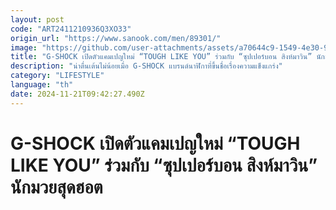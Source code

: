 ```yaml
---
layout: post
code: "ART2411210936Q3XO33"
origin_url: "https://www.sanook.com/men/89301/"
image: "https://github.com/user-attachments/assets/a70644c9-1549-4e30-97a5-3c8cb2de46fe"
title: "G-SHOCK เปิดตัวแคมเปญใหม่ “TOUGH LIKE YOU” ร่วมกับ “ซุปเปอร์บอน สิงห์มาวิน” นักมวยสุดฮอต"
description: "น่าตื่นเต้นไม่น้อยเมื่อ G-SHOCK แบรนด์นาฬิกาที่ขึ้นชื่อเรื่องความแข็งแกร่ง"
category: "LIFESTYLE"
language: "th"
date: 2024-11-21T09:42:27.490Z
---
```


# G-SHOCK เปิดตัวแคมเปญใหม่ “TOUGH LIKE YOU” ร่วมกับ “ซุปเปอร์บอน สิงห์มาวิน” นักมวยสุดฮอต